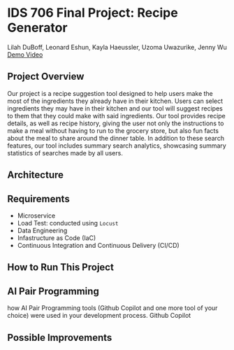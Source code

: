 # IDS 706 Final Project: Recipe Generator
Lilah DuBoff, Leonard Eshun, Kayla Haeussler, Uzoma Uwazurike, Jenny Wu  
[Demo Video](https://www.youtube.com/)  


## Project Overview
Our project is a recipe suggestion tool designed to help users make the most of the ingredients they already have in their kitchen.  Users can select ingredients they may have in their kitchen and our tool will suggest recipes to them that they could make with said ingredients. Our tool provides recipe details, as well as recipe history, giving the user not only the instructions to make a meal without having to run to the grocery store, but also fun facts about the meal to share around the dinner table. In addition to these search features, our tool includes summary search analytics, showcasing summary statistics of searches made by all users. 

## Architecture

## Requirements
- Microservice
- Load Test: conducted using ```Locust```
- Data Engineering
- Infastructure as Code (IaC)
- Continuous Integration and Continuous Delivery (CI/CD)

## How to Run This Project

## AI Pair Programming
how AI Pair Programming tools (Github Copilot and one more tool of your choice) were used in your development process.
Github Copilot

## Possible Improvements

